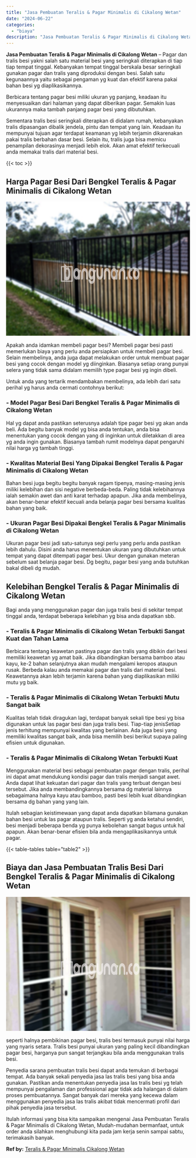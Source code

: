 ```yaml
---
title: "Jasa Pembuatan Teralis & Pagar Minimalis di Cikalong Wetan"
date: "2024-06-22"
categories: 
  - "biaya"
description: "Jasa Pembuatan Teralis & Pagar Minimalis di Cikalong Wetan. Itulah informasi yang bisa kita sampaikan mengenai Jasa Pembuatan Teralis & Pagar Minimalis di Ci..."
---
```


**Jasa Pembuatan Teralis & Pagar Minimalis di Cikalong Wetan** – Pagar dan tralis besi yakni salah satu material besi yang seringkali diterapkan di tiap tiap tempat tinggal. Kebanyakan tempat tinggal berskala besar seringkali gunakan pagar dan tralis yang diproduksi dengan besi. Salah satu kegunaannya yaitu sebagai pengaman yg kuat dan efektif karena pakai bahan besi yg diaplikasikannya.

Berbicara tentang pagar besi miliki ukuran yg panjang, keadaan itu menyesuaikan dari halaman yang dapat diberikan pagar. Semakin luas ukurannya maka tambah panjang pagar besi yang dibutuhkan.

Sementara tralis besi seringkali diterapkan di didalam rumah, kebanyakan tralis dipasangan dibalik jendela, pintu dan tempat yang lain. Keadaan itu mempunyai tujuan agar terdapat keamanan yg lebih terjamin dikarenakan pakai tralis berbahan dasar besi. Selain itu, tralis juga bisa memicu penampilan dekorasinya menjadi lebih elok. Akan amat efektif terkecuali anda memakai tralis dari material besi.

{{< toc >}}

## Harga Pagar Besi Dari Bengkel Teralis & Pagar Minimalis di Cikalong Wetan

![Jasa Pembuatan Teralis & Pagar Minimalis di Cikalong Wetan](/images/pagar-minimalis-murah-63.png)

Apakah anda idamkan membeli pagar besi? Membeli pagar besi pasti memerlukan biaya yang perlu anda persiapkan untuk membeli pagar besi. Selain membelinya, anda juga dapat melakukan order untuk membuat pagar besi yang cocok dengan model yg diinginkan. Biasanya setiap orang punyai selera yang tidak sama didalam memilih type pagar besi yg ingin dibeli.

Untuk anda yang tertarik mendambakan membelinya, ada lebih dari satu perihal yg harus anda cermati contohnya berikut:
### \- Model Pagar Besi Dari Bengkel Teralis & Pagar Minimalis di Cikalong Wetan

Hal yg dapat anda pastikan seterusnya adalah tipe pagar besi yg akan anda beli. Ada begitu banyak model yg bisa anda tentukan, anda bisa menentukan yang cocok dengan yang di inginkan untuk diletakkan di area yg anda ingin gunakan. Biasanya tambah rumit modelnya dapat pengaruhi nilai harga yg tambah tinggi.

### \- Kwalitas Material Besi Yang Dipakai Bengkel Teralis & Pagar Minimalis di Cikalong Wetan

Bahan besi juga begitu begitu banyak ragam tipenya, masing-masing jenis miliki kelebihan dan sisi negative berbeda-beda. Paling tidak kelebihannya ialah semakin awet dan anti karat terhadap apapun. Jika anda membelinya, akan benar-benar efektif kecuali anda belanja pagar besi bersama kualitas bahan yang baik.

### \- Ukuran Pagar Besi Dipakai Bengkel Teralis & Pagar Minimalis di Cikalong Wetan

Ukuran pagar besi jadi satu-satunya segi perlu yang perlu anda pastikan lebih dahulu. Disini anda harus menentukan ukuran yang dibutuhkan untuk tempat yang dapat ditempati pagar besi. Ukur dengan gunakan meteran sebelum saat belanja pagar besi. Dg begitu, pagar besi yang anda butuhkan bakal dibeli dg mudah.

## Kelebihan Bengkel Teralis & Pagar Minimalis di Cikalong Wetan

Bagi anda yang menggunakan pagar dan juga tralis besi di sekitar tempat tinggal anda, terdapat beberapa kelebihan yg bisa anda dapatkan sbb.

### \- Teralis & Pagar Minimalis di Cikalong Wetan Terbukti Sangat Kuat dan Tahan Lama

Berbicara tentang keawetan pastinya pagar dan tralis yang dibikin dari besi memiliki keawetan yg amat baik. Jika dibandingkan bersama bamboo atau kayu, ke-2 bahan selanjutnya akan mudah mengalami keropos ataupun rusak. Berbeda kalau anda memakai pagar dan tralis dari material besi. Keawetannya akan lebih terjamin karena bahan yang diaplikasikan miliki mutu yg baik.

### \- Teralis & Pagar Minimalis di Cikalong Wetan Terbukti Mutu Sangat baik

Kualitas telah tidak diragukan lagi, terdapat banyak sekali tipe besi yg bisa digunakan untuk las pagar besi dan juga tralis besi. Tiap-tiap jenisSetiap jenis terhitung mempunyai kwalitas yang berlainan. Ada juga besi yang memiliki kwalitas sangat baik, anda bisa memilih besi berikut supaya paling efisien untuk digunakan.

### \- Teralis & Pagar Minimalis di Cikalong Wetan Terbukti Kuat

Menggunakan material besi sebagai pembuatan pagar dengan tralis, perihal ini dapat amat mendukung kondisi pagar dan tralis menjadi sangat awet. Anda dapat lihat kekuatan dari pagar dan tralis yang terbuat dengan besi tersebut. Jika anda membandingkannya bersama dg material lainnya sebagaimana halnya kayu atau bamboo, pasti besi lebih kuat dibandingkan bersama dg bahan yang yang lain.

Itulah sebagian keistimewaan yang dapat anda dapatkan bilamana gunakan bahan besi untuk las pagar ataupun tralis. Seperti yg anda ketahui sendiri, besi menjadi beberapa benda yg punya kebolehan sangat bagus untuk hal apapun. Akan benar-benar efisien bila anda mengaplikasikannya untuk pagar.

{{< table-tables table="table2" >}}

## Biaya dan Jasa Pembuatan Tralis Besi Dari Bengkel Teralis & Pagar Minimalis di Cikalong Wetan

![Jasa Pembuatan Teralis & Pagar Minimalis di Cikalong Wetan](/images/teralis-minimalis-murah-16.png)

seperti halnya pembikinan pagar besi, tralis besi termasuk punyai nilai harga yang nyaris setara. Tralis besi punyai ukuran yang paling kecil dibandingkan pagar besi, harganya pun sangat terjangkau bila anda menggunakan tralis besi.

Penyedia sarana pembuatan tralis besi dapat anda temukan di berbagai tempat. Ada banyak sekali penyedia jasa las tralis besi yang bisa anda gunakan. Pastikan anda menentukan penyedia jasa las tralis besi yg telah mempunyai pengalaman dan professional agar tidak ada halangan di dalam proses pembuatannya. Sangat banyak dari mereka yang kecewa dalam menggunakan penyedia jasa las tralis akibat tidak mencermati profil dari pihak penyedia jasa tersebut.

Itulah informasi yang bisa kita sampaikan mengenai Jasa Pembuatan Teralis & Pagar Minimalis di Cikalong Wetan, Mudah-mudahan bermanfaat, untuk order anda silahkan menghubungi kita pada jam kerja senin sampai sabtu, terimakasih banyak.

**Ref by:** [Teralis & Pagar Minimalis Cikalong Wetan](https://id.wikipedia.org/wiki/Teralis)

